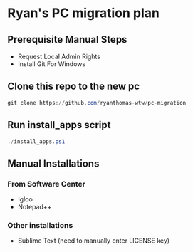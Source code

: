 # Ryan's PC migration plan

## Prerequisite Manual Steps

- Request Local Admin Rights
- Install Git For Windows

## Clone this repo to the new pc

```powershell
git clone https://github.com/ryanthomas-wtw/pc-migration

```

## Run install_apps script

```powershell
./install_apps.ps1
```

## Manual Installations

### From Software Center

- Igloo
- Notepad++

### Other installations

- Sublime Text (need to manually enter LICENSE key)
